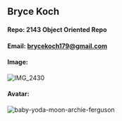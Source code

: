 ## Bryce Koch
#### Repo: 2143 Object Oriented Repo
#### Email: brycekoch179@gmail.com
#### Image:
![IMG_2430](https://user-images.githubusercontent.com/113659870/213330240-d6027759-5d81-4c73-a161-61795b59878b.JPG)
#### Avatar:
![baby-yoda-moon-archie-ferguson](https://user-images.githubusercontent.com/113659870/213330451-65925190-029b-415c-867c-c561ffd19af0.jpg)

